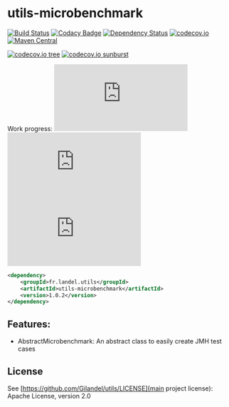 # utils-microbenchmark

[![Build Status](https://api.travis-ci.org/Gilandel/utils-microbenchmark.svg?branch=master)](https://travis-ci.org/Gilandel/utils-microbenchmark)
[![Codacy Badge](https://api.codacy.com/project/badge/grade/90454c15ecd24ce985b5ee82cb93a558)](https://www.codacy.com/app/gilles/utils-microbenchmark)
[![Dependency Status](https://www.versioneye.com/user/projects/58b29b6f7b9e15003a17e544/badge.svg?style=flat)](https://www.versioneye.com/user/projects/58b29b6f7b9e15003a17e544)
[![codecov.io](https://codecov.io/github/Gilandel/utils-microbenchmark/coverage.svg?branch=master)](https://codecov.io/github/Gilandel/utils-microbenchmark?branch=master)
[![Maven Central](https://maven-badges.herokuapp.com/maven-central/fr.landel.utils/utils-microbenchmark/badge.svg)](https://maven-badges.herokuapp.com/maven-central/fr.landel.utils/utils-microbenchmark)

[![codecov.io tree](https://codecov.io/gh/Gilandel/utils-benchmark/branch/master/graphs/tree.svg)](https://codecov.io/gh/Gilandel/utils-benchmark/branch/master)
[![codecov.io sunburst](https://codecov.io/gh/Gilandel/utils-benchmark/branch/master/graphs/sunburst.svg)](https://codecov.io/gh/Gilandel/utils-benchmark/branch/master)

Work progress:
![Code status](http://vbc3.com/script/progressbar.php?text=Code&progress=100)
![Test status](http://vbc3.com/script/progressbar.php?text=Test&progress=100)
![JavaDoc status](http://vbc3.com/script/progressbar.php?text=JavaDoc&progress=100)

```xml
<dependency>
	<groupId>fr.landel.utils</groupId>
	<artifactId>utils-microbenchmark</artifactId>
	<version>1.0.2</version>
</dependency>
```

## Features:
- AbstractMicrobenchmark: An abstract class to easily create JMH test cases

## License
See [https://github.com/Gilandel/utils/LICENSE](main project license): Apache License, version 2.0